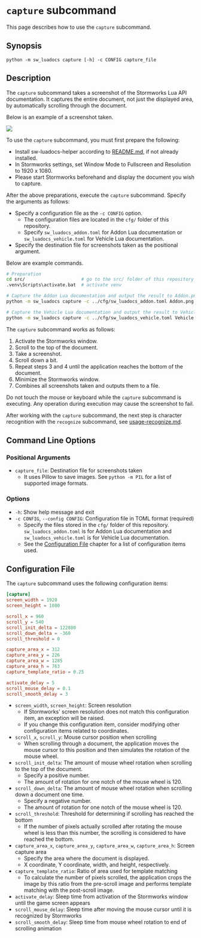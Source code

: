 # `capture` subcommand
This page describes how to use the `capture` subcommand.

## Synopsis
```
python -m sw_luadocs capture [-h] -c CONFIG capture_file
```

## Description
The `capture` subcommand takes a screenshot of the Stormworks Lua API documentation. It captures the entire document, not just the displayed area, by automatically scrolling through the document.

Below is an example of a screenshot taken.

![](https://i.imgur.com/fOfsdKn.png)

To use the `capture` subcommand, you must first prepare the following:
- Install sw-luadocs-helper according to [README.md](README.md#Installation), if not already installed.
- In Stormworks settings, set Window Mode to Fullscreen and Resolution to 1920 x 1080.
- Please start Stormworks beforehand and display the document you wish to capture.

After the above preparations, execute the `capture` subcommand. Specify the arguments as follows:
- Specify a configuration file as the `-c CONFIG` option.
  - The configuration files are located in the `cfg/` folder of this repository.
  - Specify `sw_luadocs_addon.toml` for Addon Lua documentation or `sw_luadocs_vehicle.toml` for Vehicle Lua documentation.
- Specify the destination file for screenshots taken as the positional argument.

Below are example commands.
```sh
# Preparation
cd src/                     # go to the src/ folder of this repository
.venv\Scripts\activate.bat  # activate venv

# Capture the Addon Lua documentation and output the result to Addon.png
python -m sw_luadocs capture -c ../cfg/sw_luadocs_addon.toml Addon.png

# Capture the Vehicle Lua documentation and output the result to Vehicle.png
python -m sw_luadocs capture -c ../cfg/sw_luadocs_vehicle.toml Vehicle.png
```

The `capture` subcommand works as follows:
1. Activate the Stormworks window.
2. Scroll to the top of the document.
3. Take a screenshot.
4. Scroll down a bit.
5. Repeat steps 3 and 4 until the application reaches the bottom of the document.
6. Minimize the Stormworks window.
7. Combines all screenshots taken and outputs them to a file.

Do not touch the mouse or keyboard while the `capture` subcommand is executing. Any operation during execution may cause the screenshot to fail.

After working with the `capture` subcommand, the next step is character recognition with the `recognize` subcommand, see [usage-recognize.md](usage-recognize.md).

## Command Line Options
### Positional Arguments
- `capture_file`: Destination file for screenshots taken
  - It uses Pillow to save images. See `python -m PIL` for a list of supported image formats.

### Options
- `-h`: Show help message and exit
- `-c CONFIG`, `--config CONFIG`: Configuration file in TOML format (required)
  - Specify the files stored in the `cfg/` folder of this repository. `sw_luadocs_addon.toml` is for Addon Lua documentation and `sw_luadocs_vehicle.toml` is for Vehicle Lua documentation.
  - See the [Configuration File](#Configuration-File) chapter for a list of configuration items used.

## Configuration File
The `capture` subcommand uses the following configuration items:

```toml
[capture]
screen_width = 1920
screen_height = 1080

scroll_x = 960
scroll_y = 540
scroll_init_delta = 122880
scroll_down_delta = -360
scroll_threshold = 0

capture_area_x = 312
capture_area_y = 226
capture_area_w = 1285
capture_area_h = 763
capture_template_ratio = 0.25

activate_delay = 5
scroll_mouse_delay = 0.1
scroll_smooth_delay = 3
```

- `screen_width`, `screen_height`: Screen resolution
  - If Stormworks' screen resolution does not match this configuration item, an exception will be raised.
  - If you change this configuration item, consider modifying other configuration items related to coordinates.
- `scroll_x`, `scroll_y`: Mouse cursor position when scrolling
  - When scrolling through a document, the application moves the mouse cursor to this position and then simulates the rotation of the mouse wheel.
- `scroll_init_delta`: The amount of mouse wheel rotation when scrolling to the top of the document.
  - Specify a positive number.
  - The amount of rotation for one notch of the mouse wheel is 120.
- `scroll_down_delta`: The amount of mouse wheel rotation when scrolling down a document one time.
  - Specify a negative number.
  - The amount of rotation for one notch of the mouse wheel is 120.
- `scroll_threshold`: Threshold for determining if scrolling has reached the bottom
  - If the number of pixels actually scrolled after rotating the mouse wheel is less than this number, the scrolling is considered to have reached the bottom.
- `capture_area_x`, `capture_area_y`, `capture_area_w`, `capture_area_h`: Screen capture area
  - Specify the area where the document is displayed.
  - X coordinate, Y coordinate, width, and height, respectively.
- `capture_template_ratio`: Ratio of area used for template matching
  - To calculate the number of pixels scrolled, the application crops the image by this ratio from the pre-scroll image and performs template matching with the post-scroll image.
- `activate_delay`: Sleep time from activation of the Stormworks window until the game screen appears
- `scroll_mouse_delay`: Sleep time after moving the mouse cursor until it is recognized by Stormworks
- `scroll_smooth_delay`: Sleep time from mouse wheel rotation to end of scrolling animation
